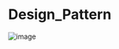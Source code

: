 # Design_Pattern
![image](https://github.com/AmazingHorsess/Design_Pattern/assets/126606604/813acc46-f3e5-4fb6-a6a2-b6d4fe437022)

